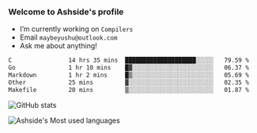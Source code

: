 ### Welcome to Ashside's profile

- I’m currently working on `Compilers`
- Email `maybeyushu@outlook.com`
- Ask me about anything!

<!--START_SECTION:waka-->

```txt
C                14 hrs 35 mins  ████████████████████░░░░░   79.59 %
Go               1 hr 10 mins    █▓░░░░░░░░░░░░░░░░░░░░░░░   06.37 %
Markdown         1 hr 2 mins     █▒░░░░░░░░░░░░░░░░░░░░░░░   05.69 %
Other            25 mins         ▓░░░░░░░░░░░░░░░░░░░░░░░░   02.35 %
Makefile         20 mins         ▒░░░░░░░░░░░░░░░░░░░░░░░░   01.87 %
```

<!--END_SECTION:waka-->

![GitHub stats](https://github-readme-stats.vercel.app/api?username=Ashside)

![Ashside's Most used languages](https://github-readme-stats.vercel.app/api/top-langs/?username=Ashside&layout=compact&hide_border=true&langs_count=10)


